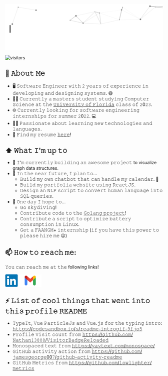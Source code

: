 <img src="https://github.com/girishmallya123/girishmallya123/blob/master/assets/github.gif" alt="👋 Hi there! I'm Girish!" title="👋 Hi there! I'm Girish!)"/>

![visitors](https://visitor-badge-reloaded.herokuapp.com/badge?page_id=girishmallya123.girishmallya123&color=00df00)

## :book: 𝙰𝚋𝚘𝚞𝚝 𝙼𝚎
- 🖥 𝚂𝚘𝚏𝚝𝚠𝚊𝚛𝚎 𝙴𝚗𝚐𝚒𝚗𝚎𝚎𝚛 𝚠𝚒𝚝𝚑 𝟸 𝚢𝚎𝚊𝚛𝚜 𝚘𝚏 𝚎𝚡𝚙𝚎𝚛𝚒𝚎𝚗𝚌𝚎 𝚒𝚗 𝚍𝚎𝚟𝚎𝚕𝚘𝚙𝚒𝚗𝚐 𝚊𝚗𝚍 𝚍𝚎𝚜𝚒𝚐𝚗𝚒𝚗𝚐 𝚜𝚢𝚜𝚝𝚎𝚖𝚜. 😄
- 👨‍🎓 𝙲𝚞𝚛𝚛𝚎𝚗𝚝𝚕𝚢 𝚊 𝚖𝚊𝚜𝚝𝚎𝚛𝚜 𝚜𝚝𝚞𝚍𝚎𝚗𝚝 𝚜𝚝𝚞𝚍𝚢𝚒𝚗𝚐 𝙲𝚘𝚖𝚙𝚞𝚝𝚎𝚛 𝚂𝚌𝚒𝚎𝚗𝚌𝚎 𝚊𝚝 𝚝𝚑𝚎 [𝚄𝚗𝚒𝚟𝚎𝚛𝚜𝚒𝚝𝚢 𝚘𝚏 𝙵𝚕𝚘𝚛𝚒𝚍𝚊](https://www.cise.ufl.edu/) 𝚌𝚕𝚊𝚜𝚜 𝚘𝚏 𝟸0𝟸𝟹.
- 🌐 𝙲𝚞𝚛𝚛𝚎𝚗𝚝𝚕𝚢 𝚕𝚘𝚘𝚔𝚒𝚗𝚐 𝚏𝚘𝚛 𝚜𝚘𝚏𝚝𝚠𝚊𝚛𝚎 𝚎𝚗𝚐𝚒𝚗𝚎𝚎𝚛𝚒𝚗𝚐 𝚒𝚗𝚝𝚎𝚛𝚗𝚜𝚑𝚒𝚙𝚜 𝚏𝚘𝚛 𝚜𝚞𝚖𝚖𝚎𝚛 𝟸0𝟸𝟸. 💻
- 👨‍💻 𝙿𝚊𝚜𝚜𝚒𝚘𝚗𝚊𝚝𝚎 𝚊𝚋𝚘𝚞𝚝 𝚕𝚎𝚊𝚛𝚗𝚒𝚗𝚐 𝚗𝚎𝚠 𝚝𝚎𝚌𝚑𝚗𝚘𝚕𝚘𝚐𝚒𝚎𝚜 𝚊𝚗𝚍 𝚕𝚊𝚗𝚐𝚞𝚊𝚐𝚎𝚜. 
- 📝 𝙵𝚒𝚗𝚍 𝚖𝚢 𝚛𝚎𝚜𝚞𝚖𝚎 [𝚑𝚎𝚛𝚎](https://github.com/girishmallya123/girishmallya123/blob/master/resume/Girish_Resume-UF%20-%20Sept%202021.pdf)!

## ⬆ 𝚆𝚑𝚊𝚝 𝙸'𝚖 𝚞𝚙 𝚝𝚘
- 🔨 𝙸'𝚖 𝚌𝚞𝚛𝚛𝚎𝚗𝚝𝚕𝚢 𝚋𝚞𝚒𝚕𝚍𝚒𝚗𝚐 𝚊𝚗 𝚊𝚠𝚎𝚜𝚘𝚖𝚎 𝚙𝚛𝚘𝚓𝚎𝚌𝚝 to visualize graph data structures.  
- 🎯 𝙸𝚗 𝚝𝚑𝚎 𝚗𝚎𝚊𝚛 𝚏𝚞𝚝𝚞𝚛𝚎, 𝙸 𝚙𝚕𝚊𝚗 𝚝𝚘...
	- 𝙱𝚞𝚒𝚕𝚍 𝚖𝚢 𝚘𝚠𝚗 𝚌𝚑𝚊𝚝𝚋𝚘𝚝 𝚝𝚑𝚊𝚝 𝚌𝚊𝚗 𝚑𝚊𝚗𝚍𝚕𝚎 𝚖𝚢 𝚌𝚊𝚕𝚎𝚗𝚍𝚊𝚛. 📆
	- 𝙱𝚞𝚒𝚕𝚍 𝚖𝚢 𝚙𝚘𝚛𝚝𝚏𝚘𝚕𝚒𝚊 𝚠𝚎𝚋𝚜𝚒𝚝𝚎 𝚞𝚜𝚒𝚗𝚐 𝚁𝚎𝚊𝚌𝚝𝙹𝚂.
	- 𝙳𝚎𝚜𝚒𝚐𝚗 𝚊𝚗 𝙽𝙻𝙿 𝚜𝚌𝚛𝚒𝚙𝚝 𝚝𝚘 𝚌𝚘𝚗𝚟𝚎𝚛𝚝 𝚑𝚞𝚖𝚊𝚗 𝚕𝚊𝚗𝚐𝚞𝚊𝚐𝚎 𝚒𝚗𝚝𝚘 𝚂𝚀𝙻 𝚚𝚞𝚎𝚛𝚒𝚎𝚜.
- 🤞 𝙾𝚗𝚎 𝚍𝚊𝚢 𝙸 𝚑𝚘𝚙𝚎 𝚝𝚘...
	- 𝙶𝚘 𝚜𝚔𝚢𝚍𝚒𝚟𝚒𝚗𝚐!
	- 𝙲𝚘𝚗𝚝𝚛𝚒𝚋𝚞𝚝𝚎 𝚌𝚘𝚍𝚎 𝚝𝚘 𝚝𝚑𝚎 [𝙶𝚘𝚕𝚊𝚗𝚐 𝚙𝚛𝚘𝚓𝚎𝚌𝚝](https://github.com/golang/go)!
	- 𝙲𝚘𝚗𝚝𝚛𝚒𝚋𝚞𝚝𝚎 𝚊 𝚜𝚌𝚛𝚒𝚙𝚝 𝚝𝚘 𝚘𝚙𝚝𝚒𝚖𝚒𝚣𝚎 𝚋𝚊𝚝𝚝𝚎𝚛𝚢 𝚌𝚘𝚗𝚜𝚞𝚖𝚙𝚝𝚒𝚘𝚗 𝚒𝚗 𝙻𝚒𝚗𝚞𝚡.
	- 𝙶𝚎𝚝 𝚊 𝙵𝙰𝙰𝙽𝙶𝙼+ 𝚒𝚗𝚝𝚎𝚛𝚗𝚜𝚑𝚒𝚙 (𝚒𝚏 𝚢𝚘𝚞 𝚑𝚊𝚟𝚎 𝚝𝚑𝚒𝚜 𝚙𝚘𝚠𝚎𝚛 𝚝𝚘 𝚙𝚕𝚎𝚊𝚜𝚎 𝚑𝚒𝚛𝚎 𝚖𝚎 😜)

## 📫 𝙷𝚘𝚠 𝚝𝚘 𝚛𝚎𝚊𝚌𝚑 𝚖𝚎:
𝚈𝚘𝚞 𝚌𝚊𝚗 𝚛𝚎𝚊𝚌𝚑 𝚖𝚎 𝚊𝚝 𝚝𝚑𝚎 following links!

[<img src="https://github.com/girishmallya123/girishmallya123/blob/master/socials/LinkedIn_logo_initials.png" height="40em" align="center" alt="Follow Girish Mallya on LinkedIn" title="Follow Girish Mallya on LinkedIn"/>](https://www.linkedin.com/in/girish-mallya-013345152/)
[<img src="https://github.com/girishmallya123/girishmallya123/blob/master/socials/Gmail-logo-768x432.png" height="40em" align="center" alt="Reach me by email" title="My Email"/>](mailto:girishm60@gmail.com)

## ⚡ 𝙻𝚒𝚜𝚝 𝚘𝚏 𝚌𝚘𝚘𝚕 𝚝𝚑𝚒𝚗𝚐𝚜 𝚝𝚑𝚊𝚝 𝚠𝚎𝚗𝚝 𝚒𝚗𝚝𝚘 𝚝𝚑𝚒𝚜 𝚙𝚛𝚘𝚏𝚒𝚕𝚎 𝚁𝙴𝙰𝙳𝙼𝙴
- 𝚃𝚢𝚙𝚎𝙸𝚝, 𝚅𝚞𝚎 𝙿𝚊𝚛𝚝𝚒𝚌𝚕𝚎𝙹𝚜 𝚊𝚗𝚍 𝚅𝚞𝚎.𝚓𝚜 𝚏𝚘𝚛 𝚝𝚑𝚎 𝚝𝚢𝚙𝚒𝚗𝚐 𝚒𝚗𝚝𝚛𝚘: [𝚑𝚝𝚝𝚙𝚜://𝚌𝚘𝚍𝚎𝚜𝚊𝚗𝚍𝚋𝚘𝚡.𝚒𝚘/𝚜/𝚛𝚎𝚊𝚍𝚖𝚎-𝚒𝚗𝚝𝚛𝚘𝚐𝚒𝚏-𝟿𝚏𝚓𝚘𝟻](https://codesandbox.io/s/readme-introgif-9fjo5) <!-- Thanks to @matyo91's helpful comments in their profile README! -->
- 𝙿𝚛𝚘𝚏𝚒𝚕𝚎 𝚟𝚒𝚜𝚒𝚝 𝚌𝚘𝚞𝚗𝚝 𝚏𝚛𝚘𝚖 [𝚑𝚝𝚝𝚙𝚜://𝚐𝚒𝚝𝚑𝚞𝚋.𝚌𝚘𝚖/𝙽𝚊𝚝𝚑𝚊𝚗𝟷𝟹𝟾𝟾𝟾/𝚅𝚒𝚜𝚒𝚝𝚘𝚛𝙱𝚊𝚍𝚐𝚎𝚁𝚎𝚕𝚘𝚊𝚍𝚎𝚍](https://github.com/Nathan13888/VisitorBadgeReloaded)
- 𝙼𝚘𝚗𝚘𝚜𝚙𝚊𝚌𝚎𝚍 𝚝𝚎𝚡𝚝 𝚏𝚛𝚘𝚖 [𝚑𝚝𝚝𝚙𝚜://𝚢𝚊𝚢𝚝𝚎𝚡𝚝.𝚌𝚘𝚖/𝚖𝚘𝚗𝚘𝚜𝚙𝚊𝚌𝚎/](https://yaytext.com/monospace/)
- 𝙶𝚒𝚝𝙷𝚞𝚋 𝚊𝚌𝚝𝚒𝚟𝚒𝚝𝚢 𝚊𝚌𝚝𝚒𝚘𝚗 𝚏𝚛𝚘𝚖 [𝚑𝚝𝚝𝚙𝚜://𝚐𝚒𝚝𝚑𝚞𝚋.𝚌𝚘𝚖/𝚓𝚊𝚖𝚎𝚜𝚐𝚎𝚘𝚛𝚐𝚎00𝟽/𝚐𝚒𝚝𝚑𝚞𝚋-𝚊𝚌𝚝𝚒𝚟𝚒𝚝𝚢-𝚛𝚎𝚊𝚍𝚖𝚎](https://github.com/jamesgeorge007/github-activity-readme)
- 𝙶𝚒𝚝𝙷𝚞𝚋 𝙼𝚎𝚝𝚛𝚒𝚌𝚜 𝚏𝚛𝚘𝚖 [𝚑𝚝𝚝𝚙𝚜://𝚐𝚒𝚝𝚑𝚞𝚋.𝚌𝚘𝚖/𝚕𝚘𝚠𝚕𝚒𝚐𝚑𝚝𝚎𝚛/𝚖𝚎𝚝𝚛𝚒𝚌𝚜](https://github.com/lowlighter/metrics)

